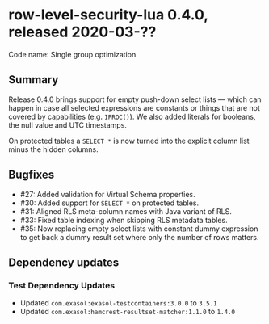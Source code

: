 # row-level-security-lua 0.4.0, released 2020-03-??

Code name: Single group optimization

## Summary

Release 0.4.0 brings support for empty push-down select lists &mdash; which can happen in case all selected expressions are constants or things that are not covered by capabilities (e.g. `IPROC()`). We also added literals for booleans, the null value and UTC timestamps.

On protected tables a `SELECT *` is now turned into the explicit column list minus the hidden columns.

## Bugfixes

* #27: Added validation for Virtual Schema properties.
* #30: Added support for `SELECT *` on protected tables.
* #31: Aligned RLS meta-column names with Java variant of RLS.
* #33: Fixed table indexing when skipping RLS metadata tables.
* #35: Now replacing empty select lists with constant dummy expression to get back a dummy result set where only the number of rows matters.

## Dependency updates

### Test Dependency Updates

* Updated `com.exasol:exasol-testcontainers:3.0.0` to `3.5.1`
* Updated `com.exasol:hamcrest-resultset-matcher:1.1.0` to `1.4.0`